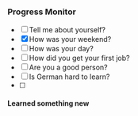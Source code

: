 ### Progress Monitor 
- [ ] Tell me about yourself?
- [x] How was your weekend?
- [ ] How was your day?
- [ ] How did you get your first job?
- [ ] Are you a good person?
- [ ] Is German hard to learn?
- [ ] 


#### Learned something new

